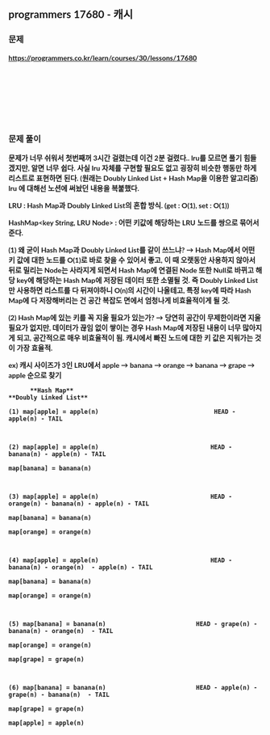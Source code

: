 <span style="font-family:Lato,PingFang SC,Microsoft YaHei,sans-serif">

## programmers 17680 - 캐시


### 문제 
<b>https://programmers.co.kr/learn/courses/30/lessons/17680</b>


<br/><br/><br/><br/><br/><br/>


### 문제 풀이<b>

문제가 너무 쉬워서 첫번째꺼 3시간 걸렸는데 이건 2분 걸렸다.. lru를 모르면 풀기 힘들겠지만, 알면 너무 쉽다. 사실 lru 자체를 구현할 필요도 없고 굉장히 비슷한 행동만 하게 리스트로 표현하면 된다. (원래는 Doubly Linked List + Hash Map을 이용한 알고리즘)
lru 에 대해선 노션에 써놨던 내용을 복붙했다.

**LRU : Hash Map과 Doubly Linked List의 혼합 방식. (get : O(1), set : O(1))**

**HashMap<key String, LRU Node> : 어떤 키값에 해당하는 LRU 노드를 쌍으로 묶어서 준다.** 

(1) 왜 굳이 Hash Map과 Doubly Linked List를 같이 쓰느냐? → Hash Map에서 어떤 키 값에 대한 노드를 O(1)로 바로 찾을 수 있어서 좋고, 이 때 오랫동안 사용하지 않아서 뒤로 밀리는 Node는 사라지게 되면서 Hash Map에 연결된 Node 또한 Null로 바뀌고 해당 key에 해당하는 Hash Map에 저장된 데이터 또한 소멸될 것. 즉 Doubly Linked List만 사용하면 리스트를 다 뒤져야하니 O(n)의 시간이 나올테고, 특정 key에 따라 Hash Map에 다 저장해버리는 건 공간 복잡도 면에서 엄청나게 비효율적이게 될 것. 

(2) Hash Map에 있는 키를 꼭 지울 필요가 있는가? → 당연히 공간이 무제한이라면 지울 필요가 없지만, 데이터가 끊임 없이 쌓이는 경우 Hash Map에 저장된 내용이 너무 많아지게 되고, 공간적으로 매우 비효율적이 됨. 캐시에서 빠진 노드에 대한 키 값은 지워가는 것이 가장 효율적.

ex) 캐시 사이즈가 3인 LRU에서 apple → banana → orange → banana → grape → apple 순으로 찾기
```
      **Hash Map**                                                    **Doubly Linked List**

(1) map[apple] = apple(n)                                HEAD - apple(n) - TAIL



(2) map[apple] = apple(n)                               HEAD - banana(n) - apple(n) - TAIL

map[banana] = banana(n)



(3) map[apple] = apple(n)                               HEAD - orange(n) - banana(n) - apple(n) - TAIL

map[banana] = banana(n)

map[orange] = orange(n)



(4) map[apple] = apple(n)                               HEAD - banana(n) - orange(n)  - apple(n) - TAIL

map[banana] = banana(n)

map[orange] = orange(n)



(5) map[banana] = banana(n)                         HEAD - grape(n) - banana(n) - orange(n)  - TAIL

map[orange] = orange(n)

map[grape] = grape(n)



(6) map[banana] = banana(n)                         HEAD - apple(n) - grape(n) - banana(n)  - TAIL

map[grape] = grape(n)

map[apple] = apple(n)
```
</span>
